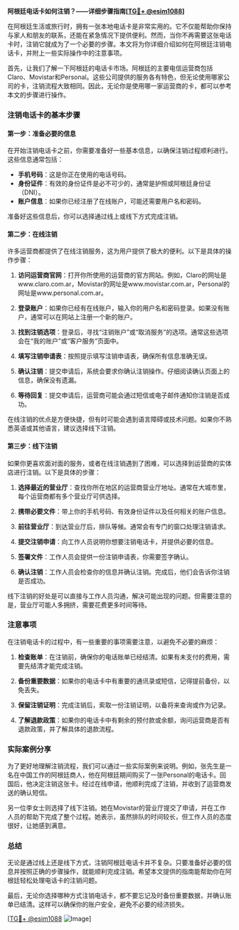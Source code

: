 **阿根廷电话卡如何注销？——详细步骤指南[[TG💪+ @esim1088](https://t.me/s/esim1088)]**

在阿根廷生活或旅行时，拥有一张本地电话卡是非常实用的。它不仅能帮助你保持与家人和朋友的联系，还能在紧急情况下提供便利。然而，当你不再需要这张电话卡时，注销它就成为了一个必要的步骤。本文将为你详细介绍如何在阿根廷注销电话卡，并附上一些实际操作中的注意事项。

首先，让我们了解一下阿根廷的电话卡市场。阿根廷的主要电信运营商包括Claro、Movistar和Personal。这些公司提供的服务各有特色，但无论使用哪家公司的卡，注销流程大致相同。因此，无论你是使用哪一家运营商的卡，都可以参考本文的步骤进行操作。

### 注销电话卡的基本步骤

#### 第一步：准备必要的信息
在开始注销电话卡之前，你需要准备好一些基本信息，以确保注销过程顺利进行。这些信息通常包括：
- **手机号码**：这是你正在使用的电话号码。
- **身份证件**：有效的身份证件是必不可少的，通常是护照或阿根廷身份证（DNI）。
- **账户信息**：如果你已经注册了在线账户，可能还需要用户名和密码。

准备好这些信息后，你可以选择通过线上或线下方式完成注销。

#### 第二步：在线注销
许多运营商都提供了在线注销服务，这为用户提供了极大的便利。以下是具体的操作步骤：

1. **访问运营商官网**：打开你所使用的运营商的官方网站。例如，Claro的网址是www.claro.com.ar，Movistar的网址是www.movistar.com.ar，Personal的网址是www.personal.com.ar。
   
2. **登录账户**：如果你已经有在线账户，输入你的用户名和密码登录。如果没有账户，通常可以在网站上注册一个新的账户。

3. **找到注销选项**：登录后，寻找“注销账户”或“取消服务”的选项。通常这些选项会在“我的账户”或“客户服务”页面中。

4. **填写注销申请表**：按照提示填写注销申请表，确保所有信息准确无误。

5. **确认注销**：提交申请后，系统会要求你确认注销操作。仔细阅读确认页面上的信息，确保没有遗漏。

6. **等待回复**：提交申请后，运营商可能会通过短信或电子邮件通知你注销是否成功。

在线注销的优点是方便快捷，但有时可能会遇到语言障碍或技术问题。如果你不熟悉英语或其他语言，建议选择线下注销。

#### 第三步：线下注销
如果你更喜欢面对面的服务，或者在线注销遇到了困难，可以选择到运营商的实体店进行注销。以下是具体的步骤：

1. **选择最近的营业厅**：查找你所在地区的运营商营业厅地址。通常在大城市里，每个运营商都有多个营业厅可供选择。

2. **携带必要文件**：带上你的手机号码、有效身份证件以及任何相关的账户信息。

3. **前往营业厅**：到达营业厅后，排队等候。通常会有专门的窗口处理注销请求。

4. **提交注销申请**：向工作人员说明你想要注销电话卡，并提供必要的信息。

5. **签署文件**：工作人员会提供一份注销申请表，你需要签字确认。

6. **确认注销**：工作人员会检查你的信息并确认注销。完成后，他们会告诉你注销是否成功。

线下注销的好处是可以直接与工作人员沟通，解决可能出现的问题。但需要注意的是，营业厅可能人多拥挤，需要花费更多时间等待。

### 注意事项

在注销电话卡的过程中，有一些重要的事项需要注意，以避免不必要的麻烦：

1. **检查账单**：在注销前，确保你的电话账单已经结清。如果有未支付的费用，需要先结清才能完成注销。

2. **备份重要数据**：如果你的电话卡中有重要的通讯录或短信，记得提前备份，以免丢失。

3. **保留注销证明**：完成注销后，索取一份注销证明，以备将来查询或作为记录。

4. **了解退款政策**：如果你的电话卡中有剩余的预付款或余额，询问运营商是否有退款政策，并了解具体的退款流程。

### 实际案例分享

为了更好地理解注销流程，我们可以通过一些实际案例来说明。例如，张先生是一名在中国工作的阿根廷商人，他在阿根廷期间购买了一张Personal的电话卡。回国后，他决定注销这张卡。经过在线申请，他顺利完成了注销，并收到了运营商发送的确认短信。

另一位李女士则选择了线下注销。她在Movistar的营业厅提交了申请，并在工作人员的帮助下完成了整个过程。她表示，虽然排队的时间较长，但工作人员的态度很好，让她感到满意。

### 总结

无论是通过线上还是线下方式，注销阿根廷电话卡并不复杂。只要准备好必要的信息并按照正确的步骤操作，就能顺利完成注销。希望本文提供的指南能帮助你在阿根廷轻松处理电话卡的注销问题。

最后，无论你选择哪种方式注销电话卡，都不要忘记及时备份重要数据，并确认账单已结清。这样可以确保你的账户安全，避免不必要的经济损失。

[[TG💪+ @esim1088](https://t.me/s/esim1088) ![Image](https://i.postimg.cc/4NQfJmqS/Snipaste-2025-05-13-00-14-12.png)]